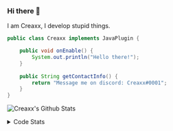 ### Hi there 👋

I am Creaxx, I develop stupid things. 

```java
public class Creaxx implements JavaPlugin {

    public void onEnable() {
        System.out.println("Hello there!");
    }
    
    public String getContactInfo() {
        return "Message me on discord: Creaxx#0001";
    }
}
```

![Creaxx's Github Stats](https://github-readme-stats.vercel.app/api?username=CreaxxOG&show_icons=true&theme=dark&count_private=true)

<details>
  <summary>Code Stats</summary>

<!--START_SECTION:waka-->
![Code Time](http://img.shields.io/badge/Code%20Time-859%20hrs%2036%20mins-blue)

![Lines of code](https://img.shields.io/badge/From%20Hello%20World%20I%27ve%20Written-3%20Thousand%20lines%20of%20code-blue)

**🐱 My GitHub Data** 

> 🏆 461 Contributions in the Year 2022
 > 
> 📦 227.2 kB Used in GitHub's Storage 
 > 
> 🚫 Not Opted to Hire
 > 
> 📜 3 Public Repositories 
 > 
> 🔑 2 Private Repositories  
 > 
**I'm a Night 🦉** 

```text
🌞 Morning    8 commits      ░░░░░░░░░░░░░░░░░░░░░░░░░   2.85% 
🌆 Daytime    121 commits    ██████████░░░░░░░░░░░░░░░   43.06% 
🌃 Evening    132 commits    ███████████░░░░░░░░░░░░░░   46.98% 
🌙 Night      20 commits     █░░░░░░░░░░░░░░░░░░░░░░░░   7.12%

```
📅 **I'm Most Productive on Wednesday** 

```text
Monday       38 commits     ███░░░░░░░░░░░░░░░░░░░░░░   13.52% 
Tuesday      57 commits     █████░░░░░░░░░░░░░░░░░░░░   20.28% 
Wednesday    62 commits     █████░░░░░░░░░░░░░░░░░░░░   22.06% 
Thursday     33 commits     ███░░░░░░░░░░░░░░░░░░░░░░   11.74% 
Friday       34 commits     ███░░░░░░░░░░░░░░░░░░░░░░   12.1% 
Saturday     27 commits     ██░░░░░░░░░░░░░░░░░░░░░░░   9.61% 
Sunday       30 commits     ██░░░░░░░░░░░░░░░░░░░░░░░   10.68%

```


📊 **This Week I Spent My Time On** 

```text
💬 Programming Languages: 
Java                     29 hrs 34 mins      █████████████████████░░░░   85.28% 
Kotlin                   3 hrs 30 mins       ██░░░░░░░░░░░░░░░░░░░░░░░   10.13% 
XML                      1 hr 20 mins        █░░░░░░░░░░░░░░░░░░░░░░░░   3.87% 
YAML                     10 mins             ░░░░░░░░░░░░░░░░░░░░░░░░░   0.52% 
Markdown                 1 min               ░░░░░░░░░░░░░░░░░░░░░░░░░   0.1%

🔥 Editors: 
IntelliJ                 34 hrs 40 mins      █████████████████████████   100.0%

```

**I Mostly Code in Java** 

```text
Java                     6 repos             ████████████████░░░░░░░░░   66.67% 
EJS                      1 repo              ██░░░░░░░░░░░░░░░░░░░░░░░   11.11% 
Kotlin                   1 repo              ██░░░░░░░░░░░░░░░░░░░░░░░   11.11% 
Python                   1 repo              ██░░░░░░░░░░░░░░░░░░░░░░░   11.11%

```



 Last Updated on 04/09/2022 18:29:43 UTC
<!--END_SECTION:waka-->
</details>
